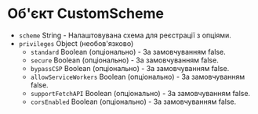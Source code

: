 # Об'єкт CustomScheme

* `scheme` String - Налаштовувана схема для реєстрації з опціями.
* `privileges` Object (необов'язково)
  * `standard` Boolean (опціонально) - За замовчуванням false.
  * `secure` Boolean (опціонально) - За замовчуванням false.
  * `bypassCSP` Boolean (опціонально) - За замовчуванням false.
  * `allowServiceWorkers` Boolean (опціонально) - За замовчуванням false.
  * `supportFetchAPI` Boolean (опціонально) - За замовчуванням false.
  * `corsEnabled` Boolean (опціонально) - За замовчуванням false.
